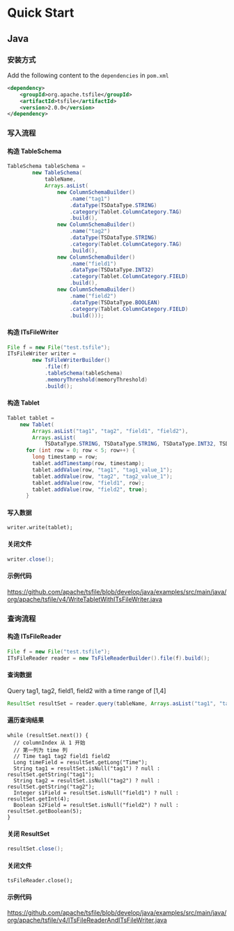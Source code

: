 <!--

    Licensed to the Apache Software Foundation (ASF) under one
    or more contributor license agreements.  See the NOTICE file
    distributed with this work for additional information
    regarding copyright ownership.  The ASF licenses this file
    to you under the Apache License, Version 2.0 (the
    "License"); you may not use this file except in compliance
    with the License.  You may obtain a copy of the License at
    
        http://www.apache.org/licenses/LICENSE-2.0
    
    Unless required by applicable law or agreed to in writing,
    software distributed under the License is distributed on an
    "AS IS" BASIS, WITHOUT WARRANTIES OR CONDITIONS OF ANY
    KIND, either express or implied.  See the License for the
    specific language governing permissions and limitations
    under the License.

-->
# Quick Start

## Java
### 安装方式
Add the following content to the `dependencies` in `pom.xml`

```xml
<dependency>
    <groupId>org.apache.tsfile</groupId>
    <artifactId>tsfile</artifactId>
    <version>2.0.0</version>
</dependency>
```

### 写入流程

#### 构造 TableSchema

```java
TableSchema tableSchema =
        new TableSchema(
            tableName,
            Arrays.asList(
                new ColumnSchemaBuilder()
                    .name("tag1")
                    .dataType(TSDataType.STRING)
                    .category(Tablet.ColumnCategory.TAG)
                    .build(),
                new ColumnSchemaBuilder()
                    .name("tag2")
                    .dataType(TSDataType.STRING)
                    .category(Tablet.ColumnCategory.TAG)
                    .build(),
                new ColumnSchemaBuilder()
                    .name("field1")
                    .dataType(TSDataType.INT32)
                    .category(Tablet.ColumnCategory.FIELD)
                    .build(),
                new ColumnSchemaBuilder()
                    .name("field2")
                    .dataType(TSDataType.BOOLEAN)
                    .category(Tablet.ColumnCategory.FIELD)
                    .build()));
```

#### 构造 ITsFileWriter
```java
File f = new File("test.tsfile");
ITsFileWriter writer =
        new TsFileWriterBuilder()
            .file(f)
            .tableSchema(tableSchema)
            .memoryThreshold(memoryThreshold)
            .build();
```

#### 构造 Tablet
```java
Tablet tablet =
    new Tablet(
        Arrays.asList("tag1", "tag2", "field1", "field2"),
        Arrays.asList(
            TSDataType.STRING, TSDataType.STRING, TSDataType.INT32, TSDataType.BOOLEAN));
      for (int row = 0; row < 5; row++) {
        long timestamp = row;
        tablet.addTimestamp(row, timestamp);
        tablet.addValue(row, "tag1", "tag1_value_1");
        tablet.addValue(row, "tag2", "tag2_value_1");
        tablet.addValue(row, "field1", row);
        tablet.addValue(row, "field2", true);
      }
```
#### 写入数据

```shell
writer.write(tablet);
```

#### 关闭文件

```java
writer.close();
```

#### 示例代码

<https://github.com/apache/tsfile/blob/develop/java/examples/src/main/java/org/apache/tsfile/v4/WriteTabletWithITsFileWriter.java>

### 查询流程

#### 构造 ITsFileReader

```java
File f = new File("test.tsfile");
ITsFileReader reader = new TsFileReaderBuilder().file(f).build();
```

#### 查询数据
Query tag1, tag2, field1, field2 with a time range of [1,4]
```java
ResultSet resultSet = reader.query(tableName, Arrays.asList("tag1", "tag2", "field1", "field2"), 1, 4);
```

#### 遍历查询结果

```shell
while (resultSet.next()) {
  // columnIndex 从 1 开始
  // 第一列为 time 列
  // Time tag1 tag2 field1 field2
  Long timeField = resultSet.getLong("Time");
  String tag1 = resultSet.isNull("tag1") ? null : resultSet.getString("tag1");
  String tag2 = resultSet.isNull("tag2") ? null : resultSet.getString("tag2");
  Integer s1Field = resultSet.isNull("field1") ? null : resultSet.getInt(4);
  Boolean s2Field = resultSet.isNull("field2") ? null : resultSet.getBoolean(5);
}  
 ```

#### 关闭 ResultSet
```java
resultSet.close();
```

#### 关闭文件

```shell
tsFileReader.close();
```

#### 示例代码
<https://github.com/apache/tsfile/blob/develop/java/examples/src/main/java/org/apache/tsfile/v4/ITsFileReaderAndITsFileWriter.java>

